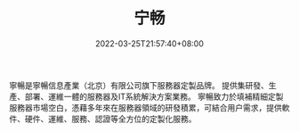 ﻿---
weight: 
title: "宁畅"
description: "寧暢是寧暢信息產業（北京）有限公司旗下服務器定製品牌。 提供集研發、生產、部署、運維一體的服務器及IT系統解決方案業務。 寧暢致力於填補精細定製服務器市場空白，憑藉多年來在服務器領域的研發積累，可結合用户需求，提供軟件、硬件、運維、服務、認證等全方位的定製化服務。"
date: 2022-03-25T21:57:40+08:00
lastmod: 2022-03-25T16:45:40+08:00
draft: false
authors: ["Metabd"]
featuredImage: "604.png"
link: "https://www.nettrix.com.cn/"
tags: ["宁畅","云计算"]
categories: ["navigation"]
navigation: ["云计算"]
lightgallery: true
toc: true
pinned: false
recommend: false
recommend1: false
---
寧暢是寧暢信息產業（北京）有限公司旗下服務器定製品牌。 提供集研發、生產、部署、運維一體的服務器及IT系統解決方案業務。 寧暢致力於填補精細定製服務器市場空白，憑藉多年來在服務器領域的研發積累，可結合用户需求，提供軟件、硬件、運維、服務、認證等全方位的定製化服務。

